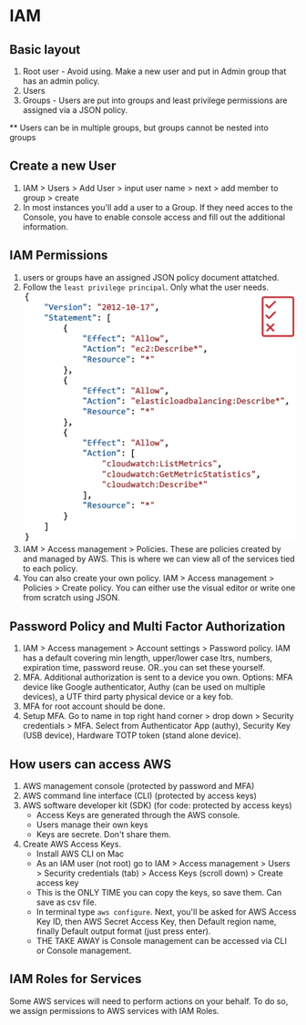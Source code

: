 # IAM

## Basic layout
1. Root user - Avoid using. Make a new user and put in Admin group that has an admin policy.
2. Users 
3. Groups - Users are put into groups and least privilege permissions are assigned via a JSON policy. 

** Users can be in multiple groups, but groups cannot be nested into groups

## Create a new User
1. IAM > Users > Add User > input user name > next > add member to group > create
2. In most instances you'll add a user to a Group.  If they need acces to the Console, you have to enable console access and fill out the additional information.

## IAM Permissions
1. users or groups have an assigned JSON policy document attatched. 
2. Follow the ```least privilege principal```.  Only what the user needs.
![web_v_workenvironment](/assets/iam_policy.png)
3. IAM > Access management > Policies. These are policies created by and managed by AWS.  This is where we can view all of the services tied to each policy.
4. You can also create your own policy.  IAM > Access management > Policies > Create policy. You can either use the visual editor or write one from scratch using JSON.

## Password Policy and Multi Factor Authorization
1. IAM > Access management > Account settings > Password policy.  IAM has a default covering min length, upper/lower case ltrs, numbers, expiration time, password reuse.  OR..you can set these yourself.
2. MFA. Additional authorization is sent to a device you own.  Options: MFA device like Google authenticator, Authy (can be used on multiple devices), a UTF third party physical device or a key fob.
3. MFA for root account should be done. 
4. Setup MFA. Go to name in top right hand corner > drop down > Security credentials > MFA.  Select from Authenticator App (authy), Security Key (USB device), Hardware TOTP token (stand alone device).

## How users can access AWS
1. AWS management console (protected by password and MFA)
2. AWS command line interface (CLI) (protected by access keys)
3. AWS software developer kit (SDK) (for code: protected by access keys)
    * Access Keys are generated through the AWS console.
    * Users manage their own keys
    * Keys are secrete.  Don't share them.
4. Create AWS Access Keys. 
    * Install AWS CLI on Mac
    * As an IAM user (not root) go to IAM > Access management > Users > Security credentials (tab) > Access Keys (scroll down) > Create access key
    * This is the ONLY TIME you can copy the keys, so save them. Can save as csv file.
    * In terminal type ```aws configure```. Next, you'll be asked for AWS Access Key ID, then AWS Secret Access Key, then Default region name, finally Default output format (just press enter).
    * THE TAKE AWAY is Console management can be accessed via CLI or Console management.

## IAM Roles for Services

Some AWS services will need to perform actions on your behalf. To do so, we assign permissions to AWS services with IAM Roles.